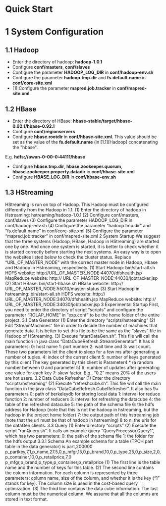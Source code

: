 Quick Start
====
# 1	System Configuration
## 1.1	Hadoop

* Enter the directory of hadoop: **hadoop-1.0.1**
* Configure **conf/masters**, **conf/slaves**
* Configure the parameter **HADOOP_LOG_DIR** in **conf/hadoop-env.sh**
* Configure the parameter  **hadoop.tmp.dir** and **fs.default.name** in **conf/core-site.xml**
* [1]:Configure the parameter **mapred.job.tracker** in **conf/mapred-site.xml**

## 1.2	HBase
* Enter the directory of HBase: **hbase-stable/target/hbase-0.92.1/hbase-0.92.1**
* Configure **conf/regionservers**
* Configure **hbase.rootdir** in **conf/hbase-site.xml**. This value should be set as the value of the **fs.default.name** (in [1.1][Hadoop] concatenating the "hbase". 

E.g. **hdfs://awan-0-00-0:44111/hbase**
* Configure **hbase.tmp.dir**, **hbase.zookeeper.quorum**, **hbase.zookeeper.property.datadir** in **conf/hbase-site.xml**
* Configure **HBASE_LOG_DIR** in **conf/hbase-env.sh**

## 1.3	HStreaming
HStreaming is run on top of Hadoop. This Hadoop must be configured differently from the Hadoop in 1.1.
(1)	Enter the directory of hadoop in Hstreaming: hstreaming/hadoop-1.0.1
(2)	Configure conf/masters, conf/slaves
(3)	Configure the parameter HADOOP_LOG_DIR in conf/hadoop-env.sh
(4)	Configure the parameter  “hadoop.tmp.dir” and “fs.default.name” in conf/core-site.xml
(5)	Configure the parameter “mapred.job.tracker” in conf/mapred-site.xml
2	System Startup
We suggest that the three systems (Hadoop, HBase, Hadoop in HStreaming) are started one by one. And once one system is started, it is better to check whether it is started correctly before starting the next systems. An easy way is to open the websites listed below to check the cluster status. Replace “URL_OF_MASTER_NODE” with the correct master node in Hadoop, Hbase and Hadoop in Hstreaming, respectively.
(1)	Start Hadoop: bin/start-all.sh
HDFS website: http://URL_OF_MASTER_NODE:44070/dfshealth.jsp
MapReduce website:  http:// URL_OF_MASTER_NODE:44030/jobtracker.jsp
(2)	Start HBase: bin/start-hbase.sh
HBase website: http:// URL_OF_MASTER_NODE:55010/master-status
(3)	Start Hadoop in hstreaming: bin/start-all.sh
HDFS website: http:// URL_OF_MASTER_NODE:34070/dfshealth.jsp
MapReduce website: http:// URL_OF_MASTER_NODE:34030/jobtracker.jsp
3	Experimental Startup
First, you need to enter the directory of script “scripts” and configure the parameter “ROLAP_HOME” in “exp.conf” to be the home folder of the entire project.
3.1	Data Generator
(1)	Enter the directory “scripts/hstreaming”
(2)	Edit “StreamMachines” file in order to decide the number of machines that generate data. It is better to set this file to be the same as the “slaves” file in Hadoop of HStreaming.
(3)	Execute “startDataGen.sh”. This file will call the main function in java class “DataCubeRefresh.StreamGenerator”.  It has 8 parameters:
0: host name
1: port number
2: wait time and 3: wait count. These two parameters let the client to sleep for a few ms after generating a number of tuples.
4: index of the current client
5: number of keys generated by this client
The key generated by this client is Parameter4 * (a random number between 0 and parameter 5)
              6: number of updates after generating one value for each key
7: skew factor.  E.g., “0.2” means 20% of the users are hot users.
3.2	Data Cube Refresher
(1)	Enter the directory “scripts/hstreaming”
(2)	Execute “refreshcube.sh”. This file will call the main function in the java class “DataCubeRefresh.CubeRefresher”. It also has 9+ parameters
0: path of berkeleydb for storing local data
1: interval for reduce function
2: number of reducers
3: interval for refreshing the datacube
4: the table of the refreshed datacube
5: the path of the schema file
6: the hdfs address for Hadoop (note that this is not the hadoop in hstreaming, but the hadoop in the project home folder)
7: the output path of this hstreaming job (note that the url must be that of hadoop in hstreaming)
8 to n: the urls for the dataGen clients.
3.3	Query
(1)	Enter directory “scripts”
(2)	Execute the script “runQuery.sh”. It calls an example query “QueryProcessor.Query1”, which has two parameters:
0: the path of the schema file
1: the folder for the hdfs output
3.3.1	Schema
An example schema for a table (TPCH part table in the data generator)  is
part,200000
p_partkey,7,1,p_name,27.5,0,p_mfgr,15,0,p_brand,10,0,p_type,25,0,p_size,2,0,p_container,10,0,p_retailprice,7,0
p_mfgr,p_brand,p_type,p_container,p_retailprice
(1)	The first line is the table name and the number of keys for this table.
(2)	The second line contains the column information. For each column is represented by three parameters: column name, size of the column, and whether it is the key (“1” stands for key). The column size is used in the cost-based query optimization.
(3)	The third line contains the data cube information. The last column must be the numerical column. We assume that all the columns are stored in text format.

